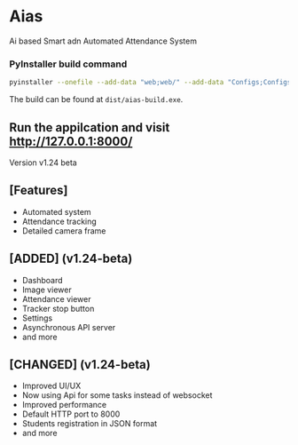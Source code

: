 # Aias
 Ai based Smart adn Automated Attendance System
### PyInstaller build command
 ```bash
 pyinstaller --onefile --add-data "web;web/" --add-data "Configs;Configs/"--icon=icon.ico --name=aias-build  __main__.py --optimize=2 --clean
 ```
 The build can be found at `dist/aias-build.exe`.
## Run the appilcation and visit http://127.0.0.1:8000/
 Version v1.24 beta
## [Features]
- Automated system
- Attendance tracking
- Detailed camera frame
## [ADDED] (v1.24-beta)
- Dashboard
- Image viewer
- Attendance viewer
- Tracker stop button
- Settings
- Asynchronous API server
- and more
## [CHANGED] (v1.24-beta)
- Improved UI/UX
- Now using Api for some tasks instead of websocket
- Improved performance
- Default HTTP port to 8000
- Students registration in JSON format
- and more
